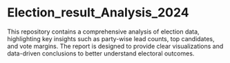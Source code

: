 # Election_result_Analysis_2024

This repository contains a comprehensive analysis of election data, highlighting key insights such as party-wise lead counts, top candidates, and vote margins. The report is designed to provide clear visualizations and data-driven conclusions to better understand electoral outcomes.
